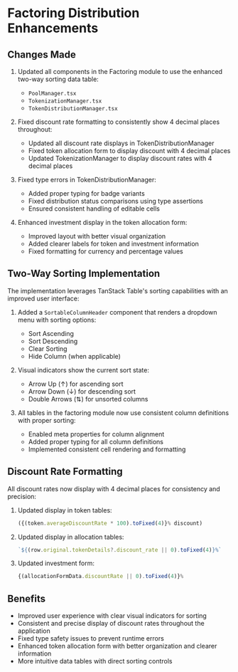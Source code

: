 # Factoring Distribution Enhancements

## Changes Made

1. Updated all components in the Factoring module to use the enhanced two-way sorting data table:
   - `PoolManager.tsx`
   - `TokenizationManager.tsx`
   - `TokenDistributionManager.tsx`

2. Fixed discount rate formatting to consistently show 4 decimal places throughout:
   - Updated all discount rate displays in TokenDistributionManager
   - Fixed token allocation form to display discount with 4 decimal places
   - Updated TokenizationManager to display discount rates with 4 decimal places

3. Fixed type errors in TokenDistributionManager:
   - Added proper typing for badge variants
   - Fixed distribution status comparisons using type assertions
   - Ensured consistent handling of editable cells

4. Enhanced investment display in the token allocation form:
   - Improved layout with better visual organization
   - Added clearer labels for token and investment information
   - Fixed formatting for currency and percentage values

## Two-Way Sorting Implementation

The implementation leverages TanStack Table's sorting capabilities with an improved user interface:

1. Added a `SortableColumnHeader` component that renders a dropdown menu with sorting options:
   - Sort Ascending
   - Sort Descending
   - Clear Sorting
   - Hide Column (when applicable)

2. Visual indicators show the current sort state:
   - Arrow Up (↑) for ascending sort
   - Arrow Down (↓) for descending sort
   - Double Arrows (⇅) for unsorted columns

3. All tables in the factoring module now use consistent column definitions with proper sorting:
   - Enabled meta properties for column alignment
   - Added proper typing for all column definitions
   - Implemented consistent cell rendering and formatting

## Discount Rate Formatting

All discount rates now display with 4 decimal places for consistency and precision:

1. Updated display in token tables:
   ```typescript
   ({(token.averageDiscountRate * 100).toFixed(4)}% discount)
   ```

2. Updated display in allocation tables:
   ```typescript
   `${(row.original.tokenDetails?.discount_rate || 0).toFixed(4)}%`
   ```

3. Updated investment form:
   ```typescript
   {(allocationFormData.discountRate || 0).toFixed(4)}%
   ```

## Benefits

- Improved user experience with clear visual indicators for sorting
- Consistent and precise display of discount rates throughout the application
- Fixed type safety issues to prevent runtime errors
- Enhanced token allocation form with better organization and clearer information
- More intuitive data tables with direct sorting controls